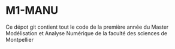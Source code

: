 # M1-MANU
Ce dépot git contient tout le code de la première année du Master Modélisation et Analyse Numérique de la faculté des sciences de Montpellier
